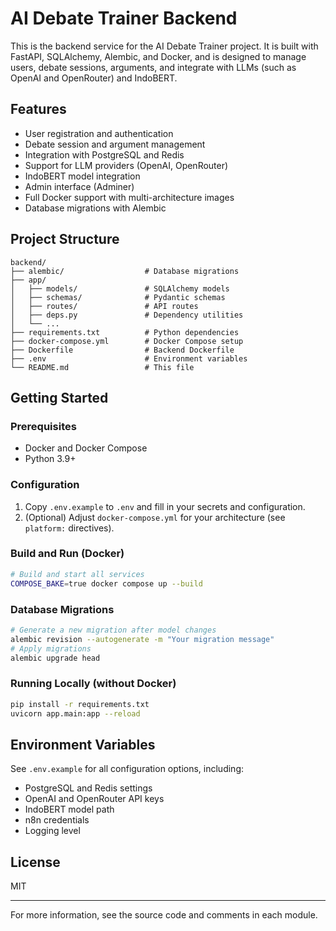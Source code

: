 # AI Debate Trainer Backend

This is the backend service for the AI Debate Trainer project. It is built with FastAPI, SQLAlchemy, Alembic, and Docker, and is designed to manage users, debate sessions, arguments, and integrate with LLMs (such as OpenAI and OpenRouter) and IndoBERT.

## Features
- User registration and authentication
- Debate session and argument management
- Integration with PostgreSQL and Redis
- Support for LLM providers (OpenAI, OpenRouter)
- IndoBERT model integration
- Admin interface (Adminer)
- Full Docker support with multi-architecture images
- Database migrations with Alembic

## Project Structure
```
backend/
├── alembic/                  # Database migrations
├── app/
│   ├── models/               # SQLAlchemy models
│   ├── schemas/              # Pydantic schemas
│   ├── routes/               # API routes
│   ├── deps.py               # Dependency utilities
│   └── ...
├── requirements.txt          # Python dependencies
├── docker-compose.yml        # Docker Compose setup
├── Dockerfile                # Backend Dockerfile
├── .env                      # Environment variables
└── README.md                 # This file
```

## Getting Started

### Prerequisites
- Docker and Docker Compose
- Python 3.9+

### Configuration
1. Copy `.env.example` to `.env` and fill in your secrets and configuration.
2. (Optional) Adjust `docker-compose.yml` for your architecture (see `platform:` directives).

### Build and Run (Docker)
```bash
# Build and start all services
COMPOSE_BAKE=true docker compose up --build
```

### Database Migrations
```bash
# Generate a new migration after model changes
alembic revision --autogenerate -m "Your migration message"
# Apply migrations
alembic upgrade head
```

### Running Locally (without Docker)
```bash
pip install -r requirements.txt
uvicorn app.main:app --reload
```

## Environment Variables
See `.env.example` for all configuration options, including:
- PostgreSQL and Redis settings
- OpenAI and OpenRouter API keys
- IndoBERT model path
- n8n credentials
- Logging level

## License
MIT

---

For more information, see the source code and comments in each module.
